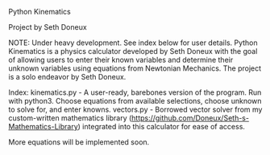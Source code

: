 Python Kinematics

Project by Seth Doneux

NOTE: Under heavy development. See index below for user details.
Python Kinematics is a physics calculator developed by Seth Doneux with the goal of allowing users to enter their known variables and determine their unknown variables using equations from Newtonian Mechanics.
The project is a solo endeavor by Seth Doneux.

Index:
kinematics.py - A user-ready, barebones version of the program. Run with python3. Choose equations from available selections, choose unknown to solve for, and enter knowns.
vectors.py - Borrowed vector solver from my custom-written mathematics library (https://github.com/Doneux/Seth-s-Mathematics-Library) integrated into this calculator for ease of access.

More equations will be implemented soon.
